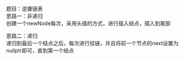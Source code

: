 题目：逆置链表              
思路一：非递归              
    创建一个newNode每次，采用头插的方式，进行插入结点，插入到尾部        
                    
思路二：递归         
    递归到最后一个结点之后，每次进行挂链，并且将前一个节点的next设置为nullptr即可，直到第一个结点   

